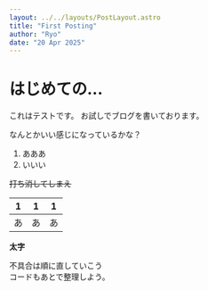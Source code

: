 ```yaml
---
layout: ../../layouts/PostLayout.astro
title: "First Posting"
author: "Ryo"
date: "20 Apr 2025"
---
```

# はじめての...

これはテストです。
お試しでブログを書いております。

なんとかいい感じになっているかな？

1. あああ
2. いいい

~~打ち消してしまえ~~

| 1 | 1 | 1 |
|:-:|:-:|:-:|
|あ | あ| あ |

**太字**

不具合は順に直していこう  
コードもあとで整理しよう。